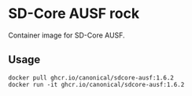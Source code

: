 # SD-Core AUSF rock

Container image for SD-Core AUSF.

## Usage

```console
docker pull ghcr.io/canonical/sdcore-ausf:1.6.2
docker run -it ghcr.io/canonical/sdcore-ausf:1.6.2
```
